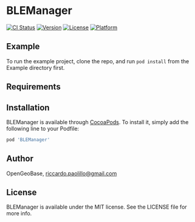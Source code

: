 # BLEManager

[![CI Status](https://img.shields.io/travis/OpenGeoBase/BLEManager.svg?style=flat)](https://travis-ci.org/OpenGeoBase/BLEManager)
[![Version](https://img.shields.io/cocoapods/v/BLEManager.svg?style=flat)](https://cocoapods.org/pods/BLEManager)
[![License](https://img.shields.io/cocoapods/l/BLEManager.svg?style=flat)](https://cocoapods.org/pods/BLEManager)
[![Platform](https://img.shields.io/cocoapods/p/BLEManager.svg?style=flat)](https://cocoapods.org/pods/BLEManager)

## Example

To run the example project, clone the repo, and run `pod install` from the Example directory first.

## Requirements

## Installation

BLEManager is available through [CocoaPods](https://cocoapods.org). To install
it, simply add the following line to your Podfile:

```ruby
pod 'BLEManager'
```

## Author

OpenGeoBase, riccardo.paolillo@gmail.com

## License

BLEManager is available under the MIT license. See the LICENSE file for more info.
